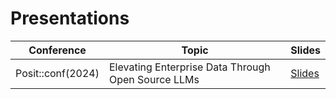 # Presentations

| Conference | Topic | Slides |
|------------|-------|--------|
| Posit::conf(2024) | Elevating Enterprise Data Through Open Source LLMs | [Slides](posit-conf-2024/elevating-enterprise-data-through-open-source-llms.pdf) |
